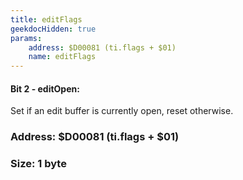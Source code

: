 ```yaml
---
title: editFlags
geekdocHidden: true
params:
    address: $D00081 (ti.flags + $01)
    name: editFlags
---
```


#### Bit 2 - editOpen:
Set if an edit buffer is currently open, reset otherwise.

### Address: $D00081 (ti.flags + $01)

### Size: 1 byte
